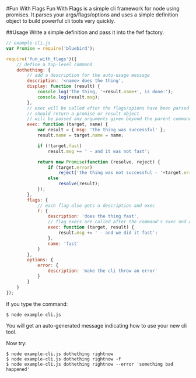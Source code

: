 #Fun With Flags
Fun With Flags is a simple cli framework for node using promises. It parses your args/flags/options and uses a simple definition object to build powerful cli tools very quickly.

##Usage
Write a simple definition and pass it into the fwf factory.
```javascript
// example-cli.js
var Promise = require('bluebird');

require('fun_with_flags')({
    // define a top-level command
    dothething: {
        // add a description for the auto-usage message
        description: '<name> does the thing',
        display: function (result) {
            console.log('The thing, '+result.name+', is done:');
            console.log(result.msg);
        },
        // exec will be called after the flags/opions have been parsed into the target
        // should return a promise or result object
        // will be passed any arguments given beyond the parent command
        exec: function (target, name) {
            var result = { msg: 'the thing was successful' };
            result.name = target.name = name;

            if (!target.fast)
                result.msg += ' - and it was not fast';

            return new Promise(function (resolve, reject) {
                if (target.error)
                    reject('the thing was not successful - '+target.error);
                else
                    resolve(result);
            });
        },
        flags: {
            // each flag also gets a description and exec
            f: {
                description: 'does the thing fast',
                // flag execs are called after the command's exec and are passed the target and result
                exec: function (target, result) {
                    result.msg += ' - and we did it fast';
                },
                name: 'fast'
            }
        },
        options: {
            error: {
                description: 'make the cli throw an error'
            }
        }
    }
});
```

If you type the command:
```
$ node example-cli.js
```
You will get an auto-generated message indicating how to use your new cli tool.

Now try:

```
$ node example-cli.js dothething rightnow 
$ node example-cli.js dothething rightnow -f
$ node example-cli.js dothething rightnow --error 'something bad happened'
```
